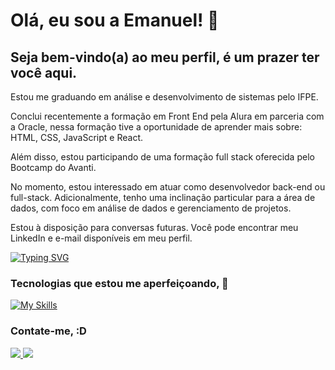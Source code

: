 
# Olá, eu sou a Emanuel! 👋
## Seja bem-vindo(a) ao meu perfil, é um prazer ter você aqui.

Estou me graduando em análise e desenvolvimento de sistemas pelo IFPE.

Conclui recentemente a formação em Front End pela Alura em parceria com a Oracle, nessa formação tive a oportunidade de aprender mais sobre: HTML, CSS, JavaScript e React.

Além disso, estou participando de uma formação full stack oferecida pelo Bootcamp do Avanti.

No momento, estou interessado em atuar como desenvolvedor back-end ou full-stack. Adicionalmente, tenho uma inclinação particular para a área de dados, com foco em análise de dados e gerenciamento de projetos.

Estou à disposição para conversas futuras. Você pode encontrar meu LinkedIn e e-mail disponíveis em meu perfil.

[![Typing SVG](https://readme-typing-svg.demolab.com/?lines=Html;Css;React;JavaScript;Python;SQL)](https://git.io/typing-svg)

### Tecnologias que estou me aperfeiçoando, 🚀

[![My Skills](https://skillicons.dev/icons?i=html,css,js,ts,react,nodejs,py,mysql)](https://skillicons.dev)

### Contate-me, :D
<p>
  <a href="https://www.linkedin.com/in/emanuel-pereira-cruz/">
    <img src="https://skillicons.dev/icons?i=linkedin" />
  </a>
  <a href="mailto:emanuelpereiracruz23@gmail.com">
    <img src="https://skillicons.dev/icons?i=gmail" />
  </a>
</p>
  
